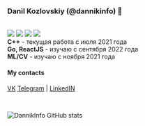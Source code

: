 ### Danil Kozlovskiy (@dannikinfo) 👋
</br>
<span>
<img src="https://img.shields.io/badge/-Go lang-003b6f?style=for-the-badge&logo=go"> 
<img src="https://img.shields.io/badge/-React-003b6f?style=for-the-badge&logo=react"> 
<img src="https://img.shields.io/badge/-C++-003b6f?style=for-the-badge&logo=cplusplus">
<img src="https://img.shields.io/badge/-ML/CV-003b6f?style=for-the-badge&logo=opencv">
</span>
</br>
<b>С++</b> - текущая работа с июля 2021 года</br>
<b>Go, ReactJS</b> - изучаю с сентября 2022 года</br>
<b>ML/CV</b> - изучаю с ноября 2021 года  

#### My contacts
<a href="//vk.com/dannikinfo">VK</a>  <a href="//t.me/dannikinfo">Telegram</a> | <a href="https://www.linkedin.com/in/данил-козловский-87550a20a/">LinkedIN</a>

</br>

![DannikInfo GitHub stats](https://github-readme-stats.vercel.app/api?username=dannikinfo&show_icons=true&theme=radical)
